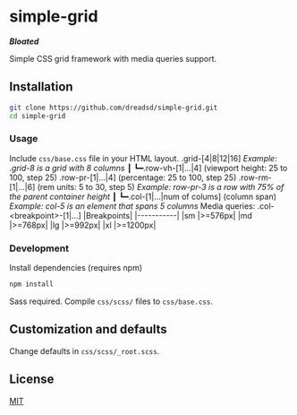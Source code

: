 # simple-grid

***Bloated***

Simple CSS grid framework with media queries support.

## Installation
```sh
git clone https://github.com/dreadsd/simple-grid.git
cd simple-grid
```
### Usage
Include `css/base.css` file in your HTML layout.
.grid-[4|8|12|16]
*Example: .grid-8 is a grid with 8 columns*
┃
┗━.row-vh-[1|...|4] \(viewport height: 25 to 100, step 25\)
  .row-pr-[1|...|4] \(percentage: 25 to 100, step 25\)
  .row-rm-[1|...|6] \(rem units: 5 to 30, step 5\)
  *Example: row-pr-3 is a row with 75% of the parent container height*
  ┃
  ┗━.col-[1|...|num of colums] \(column span\)
    *Example: col-5 is an element that spans 5 columns*
Media queries:
.col-\<breakpoint\>-[1|...]
|Breakpoints|
|-----------|
|sm |>=576px|
|md |>=768px|
|lg |>=992px|
|xl |>=1200px|

### Development
Install dependencies (requires npm)
```sh
npm install
```
Sass required. Compile `css/scss/` files to `css/base.css`.

## Customization and defaults
Change defaults in `css/scss/_root.scss`.

## License
[MIT](https://opensource.org/licenses/MIT)
